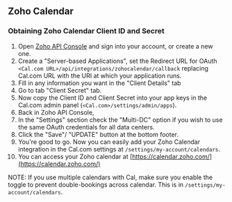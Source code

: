 ## Zoho Calendar

### Obtaining Zoho Calendar Client ID and Secret

1. Open [Zoho API Console](https://api-console.zoho.com/) and sign into your account, or create a new one.
2. Create a "Server-based Applications", set the Redirect URL for OAuth `<Cal.com URL>/api/integrations/zohocalendar/callback` replacing Cal.com URL with the URI at which your application runs.
3. Fill in any information you want in the "Client Details" tab
4. Go to tab "Client Secret" tab.
5. Now copy the Client ID and Client Secret into your app keys in the Cal.com admin panel (`<Cal.com>/settings/admin/apps`).
6. Back in Zoho API Console,
7. In the "Settings" section check the "Multi-DC" option if you wish to use the same OAuth credentials for all data centers.
8. Click the "Save"/ "UPDATE" button at the bottom footer.
9. You're good to go. Now you can easily add your Zoho Calendar integration in the Cal.com settings at `/settings/my-account/calendars`.
10. You can access your Zoho calendar at [https://calendar.zoho.com/](https://calendar.zoho.com/)

NOTE: If you use multiple calendars with Cal, make sure you enable the toggle to prevent double-bookings across calendar. This is in `/settings/my-account/calendars`.
